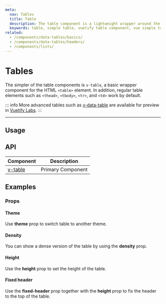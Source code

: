 ```yaml
---
meta:
  nav: Tables
  title: Table
  description: The table component is a lightweight wrapper around the table element that provides a Material Design feel without all the baggage.
  keywords: table, simple table, vuetify table component, vue simple table component, table component
related:
  - /components/data-tables/basics/
  - /components/data-tables/headers/
  - /components/lists/
---
```


# Tables

The simpler of the table components is `v-table`, a basic wrapper component for the HTML `<table>` element. In addition, regular table elements such as `<thead>`, `<tbody>`, `<tr>`, and `<td>` work by default.

::: info
More advanced tables such as [v-data-table](/components/data-tables/basics/) are available for preview in [Vuetify Labs](/labs/introduction/).
:::

<!-- ![Table Entry](https://cdn.vuetifyjs.com/docs/images/components-temp/v-table/v-table-entry.png) -->

---

## Usage

<example file="v-table/usage" />

<entry />

## API

| Component | Description |
| - | - |
| [v-table](/api/v-table/) | Primary Component |

<api-inline hide-links />

## Examples

### Props

#### Theme

Use **theme** prop to switch table to another theme.

<example file="v-table/prop-dark" />

#### Density

You can show a dense version of the table by using the **density** prop.

<example file="v-table/prop-dense" />

#### Height

Use the **height** prop to set the height of the table.

<example file="v-table/prop-height" />

#### Fixed header

Use the **fixed-header** prop together with the **height** prop to fix the header to the top of the table.

<example file="v-table/prop-fixed-header" />
